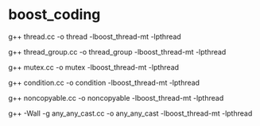 # boost_coding

g++ thread.cc -o  thread -lboost_thread-mt -lpthread

g++ thread_group.cc -o  thread_group -lboost_thread-mt -lpthread

g++ mutex.cc -o mutex -lboost_thread-mt -lpthread

g++ condition.cc -o condition -lboost_thread-mt -lpthread

g++ noncopyable.cc -o noncopyable -lboost_thread-mt -lpthread

g++ -Wall -g any_any_cast.cc -o any_any_cast -lboost_thread-mt -lpthread
